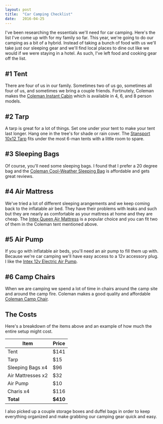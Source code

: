 ```yaml
---
layout: post
title:  "Car Camping Checklist"
date:   2016-04-25
---
```


I've been researching the essentials we'll need for car camping. Here's the 
list I've come up with for my family so far. This year, we're going to do 
our camping as a bit of a hybrid. Instead of taking a bunch of food with us 
we'll take just our sleeping gear and we'll find local places to dine out like 
we would if we were staying in a hotel. As such, I've left food and cooking 
gear off the list.

## #1 Tent

There are four of us in our family. Sometimes two of us go, sometimes all four
of us, and sometimes we bring a couple friends. Fortinutely, Coleman makes the
[Coleman Instant Cabin](http://amzn.to/1MSGFg6) which is available in 4, 6, and 
8 person models.

## #2 Tarp

A tarp is great for a lot of things. Set one under your tent to make your 
tent last longer. Hang one in the tree's for shade or rain cover. The
[Stansport 10x12 Tarp](http://amzn.to/1Snb5Ya) fits under the most 6-man tents with 
a little room to spare.

## #3 Sleeping Bags

Of course, you'll need some sleeping bags. I found that I prefer 
a 20 degree bag and the [Coleman Cool-Weather Sleeping Bag](http://amzn.to/1VxpGCS)
is affordable and gets great reviews.

## #4 Air Mattress

We've tried a lot of different sleeping arangements and we keep coming back to
the inflatable air bed. They have their problems with leaks and such but they 
are nearly as comfortable as your mattress at home and they are cheap. The 
[Intex Queen Air Mattress](http://amzn.to/1SZDKy8) is a popular choice and you 
can fit two of them in the Coleman tent mentioned above.

## #5 Air Pump

If you go with inflatable air beds, you'll need an air pump to fill them up
with. Because we're car camping we'll have easy access to a 12v accessory plug.
I like the [Intex 12v Electric Air Pump](http://amzn.to/1rudV3J).

## #6 Camp Chairs

When we are camping we spend a lot of time in chairs around the camp site and
around the camp fire. Coleman makes a good quality and affordable
[Coleman Camp Chair](http://amzn.to/1Vxppjl).

## The Costs

Here's a breakdown of the items above and an example of how much the entire 
setup might cost.

| Item              | Price    |
|-------------------|----------|
| Tent              | $141     |
| Tarp              | $15      |
| Sleeping Bags x4  | $96      |
| Air Mattresses x2 | $32      |
| Air Pump          | $10      |
| Charis x4         | $116     |
| **Total**         | **$410** |

I also picked up a couple storage boxes and duffel bags in order to keep
everything organized and make grabbing our camping gear quick and easy.

<div style="display: none">
This page is targeting the keyword phrase "Car Camping Checklist" which 
Google estimates as 1,300 searches per month with low competition.
</div>